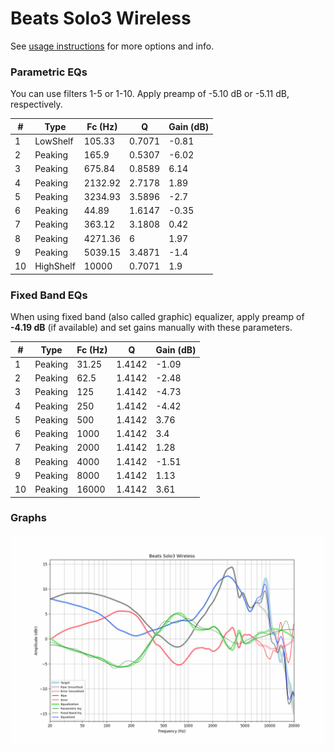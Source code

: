 # Beats Solo3 Wireless
See [usage instructions](https://github.com/jaakkopasanen/AutoEq#usage) for more options and info.

### Parametric EQs
You can use filters 1-5 or 1-10. Apply preamp of -5.10 dB or -5.11 dB, respectively.

|   # | Type      |   Fc (Hz) |      Q |   Gain (dB) |
|-----|-----------|-----------|--------|-------------|
|   1 | LowShelf  |    105.33 | 0.7071 |       -0.81 |
|   2 | Peaking   |    165.9  | 0.5307 |       -6.02 |
|   3 | Peaking   |    675.84 | 0.8589 |        6.14 |
|   4 | Peaking   |   2132.92 | 2.7178 |        1.89 |
|   5 | Peaking   |   3234.93 | 3.5896 |       -2.7  |
|   6 | Peaking   |     44.89 | 1.6147 |       -0.35 |
|   7 | Peaking   |    363.12 | 3.1808 |        0.42 |
|   8 | Peaking   |   4271.36 | 6      |        1.97 |
|   9 | Peaking   |   5039.15 | 3.4871 |       -1.4  |
|  10 | HighShelf |  10000    | 0.7071 |        1.9  |

### Fixed Band EQs
When using fixed band (also called graphic) equalizer, apply preamp of **-4.19 dB** (if available) and set gains manually with these parameters.

|   # | Type    |   Fc (Hz) |      Q |   Gain (dB) |
|-----|---------|-----------|--------|-------------|
|   1 | Peaking |     31.25 | 1.4142 |       -1.09 |
|   2 | Peaking |     62.5  | 1.4142 |       -2.48 |
|   3 | Peaking |    125    | 1.4142 |       -4.73 |
|   4 | Peaking |    250    | 1.4142 |       -4.42 |
|   5 | Peaking |    500    | 1.4142 |        3.76 |
|   6 | Peaking |   1000    | 1.4142 |        3.4  |
|   7 | Peaking |   2000    | 1.4142 |        1.28 |
|   8 | Peaking |   4000    | 1.4142 |       -1.51 |
|   9 | Peaking |   8000    | 1.4142 |        1.13 |
|  10 | Peaking |  16000    | 1.4142 |        3.61 |

### Graphs
![](./Beats%20Solo3%20Wireless.png)
